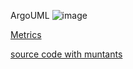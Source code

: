 ArgoUML
![image](https://raw.githubusercontent.com/test4cc/vamos2020/master/featureModel/Set.JPG)

 [Metrics](https://github.com/test4cc/vamos2020/blob/master/metrics/Set.csv)
 
 [source code with muntants](https://github.com/test4cc/vamos2020/tree/master/dataset_with_mutant/Set)
